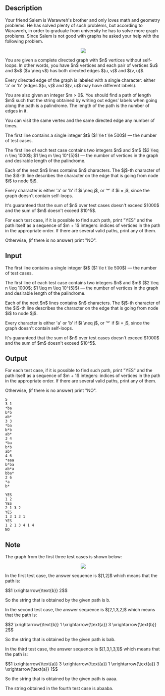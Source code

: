## Description

<div><p>Your friend Salem is Warawreh's brother and only loves math and geometry problems. He has solved plenty of such problems, but according to Warawreh, in order to graduate from university he has to solve more graph problems. Since Salem is not good with graphs he asked your help with the following problem.</p><center> <img class="tex-graphics" src="file://FVEnKHQg.png" style="max-width: 100.0%;max-height: 100.0%;"> </center><p>You are given a complete directed graph with $n$ vertices without self-loops. In other words, you have $n$ vertices and each pair of vertices $u$ and $v$ ($u \neq v$) has both directed edges $(u, v)$ and $(v, u)$.</p><p>Every directed edge of the graph is labeled with a single character: either '<span class="tex-font-style-tt">a</span>' or '<span class="tex-font-style-tt">b</span>' (edges $(u, v)$ and $(v, u)$ may have different labels).</p><p>You are also given an integer $m &gt; 0$. You should find a path of length $m$ such that the string obtained by writing out edges' labels when going along the path is a <span class="tex-font-style-bf">palindrome</span>. The length of the path is the number of edges in it.</p><p><span class="tex-font-style-bf">You can visit the same vertex and the same directed edge any number of times</span>.</p></div><div class="input-specification"><p>The first line contains a single integer $t$ ($1 \le t \le 500$)&nbsp;— the number of test cases.</p><p>The first line of each test case contains two integers $n$ and $m$ ($2 \leq n \leq 1000$; $1 \leq m \leq 10^{5}$)&nbsp;— the number of vertices in the graph and desirable length of the palindrome.</p><p>Each of the next $n$ lines contains $n$ characters. The $j$-th character of the $i$-th line describes the character on the edge that is going from node $i$ to node $j$.</p><p>Every character is either '<span class="tex-font-style-tt">a</span>' or '<span class="tex-font-style-tt">b</span>' if $i \neq j$, or '<span class="tex-font-style-tt">*</span>' if $i = j$, since the graph doesn't contain self-loops.</p><p>It's guaranteed that the sum of $n$ over test cases doesn't exceed $1000$ and the sum of $m$ doesn't exceed $10^5$.</p></div><div class="output-specification"><p>For each test case, if it is possible to find such path, print "<span class="tex-font-style-tt">YES</span>" and the path itself as a sequence of $m + 1$ integers: indices of vertices in the path in the appropriate order. If there are several valid paths, print any of them.</p><p>Otherwise, (if there is no answer) print "<span class="tex-font-style-tt">NO</span>".</p></div>

## Input

<p>The first line contains a single integer $t$ ($1 \le t \le 500$)&nbsp;— the number of test cases.</p><p>The first line of each test case contains two integers $n$ and $m$ ($2 \leq n \leq 1000$; $1 \leq m \leq 10^{5}$)&nbsp;— the number of vertices in the graph and desirable length of the palindrome.</p><p>Each of the next $n$ lines contains $n$ characters. The $j$-th character of the $i$-th line describes the character on the edge that is going from node $i$ to node $j$.</p><p>Every character is either '<span class="tex-font-style-tt">a</span>' or '<span class="tex-font-style-tt">b</span>' if $i \neq j$, or '<span class="tex-font-style-tt">*</span>' if $i = j$, since the graph doesn't contain self-loops.</p><p>It's guaranteed that the sum of $n$ over test cases doesn't exceed $1000$ and the sum of $m$ doesn't exceed $10^5$.</p>

## Output

<p>For each test case, if it is possible to find such path, print "<span class="tex-font-style-tt">YES</span>" and the path itself as a sequence of $m + 1$ integers: indices of vertices in the path in the appropriate order. If there are several valid paths, print any of them.</p><p>Otherwise, (if there is no answer) print "<span class="tex-font-style-tt">NO</span>".</p>





```input1
5
3 1
*ba
b*b
ab*
3 3
*ba
b*b
ab*
3 4
*ba
b*b
ab*
4 6
*aaa
b*ba
ab*a
bba*
2 6
*a
b*
```




```output1
YES
1 2
YES
2 1 3 2
YES
1 3 1 3 1
YES
1 2 1 3 4 1 4
NO
```



## Note

<p>The graph from the first three test cases is shown below:</p><center> <img class="tex-graphics" src="file://51PRZeGe.png" style="max-width: 100.0%;max-height: 100.0%;"> </center><p>In the first test case, the answer sequence is $[1,2]$ which means that the path is:</p><p>$$1 \xrightarrow{\text{b}} 2$$</p><p>So the string that is obtained by the given path is <span class="tex-font-style-tt">b</span>.</p><p>In the second test case, the answer sequence is $[2,1,3,2]$ which means that the path is:</p><p>$$2 \xrightarrow{\text{b}} 1 \xrightarrow{\text{a}} 3 \xrightarrow{\text{b}} 2$$</p><p>So the string that is obtained by the given path is <span class="tex-font-style-tt">bab</span>.</p><p>In the third test case, the answer sequence is $[1,3,1,3,1]$ which means that the path is:</p><p>$$1 \xrightarrow{\text{a}} 3 \xrightarrow{\text{a}} 1 \xrightarrow{\text{a}} 3 \xrightarrow{\text{a}} 1$$</p><p>So the string that is obtained by the given path is <span class="tex-font-style-tt">aaaa</span>.</p><p>The string obtained in the fourth test case is <span class="tex-font-style-tt">abaaba</span>.</p>
